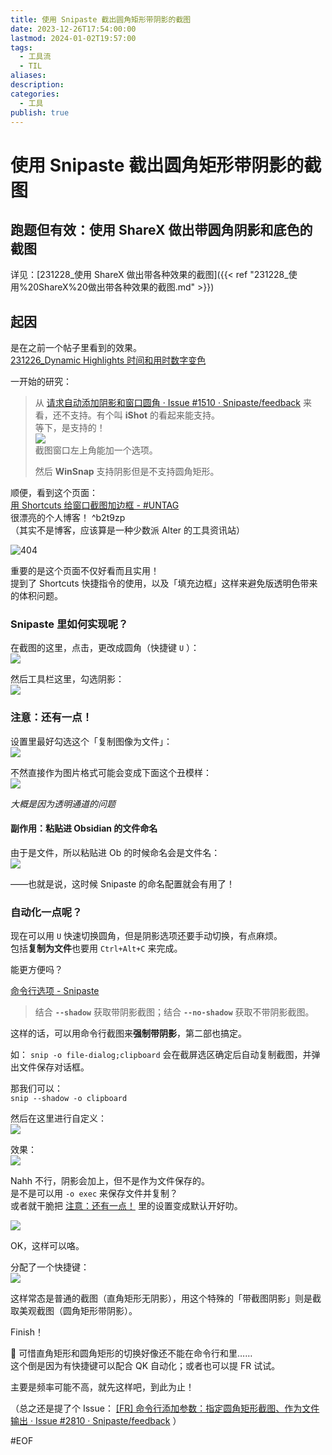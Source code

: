 ```yaml
---  
title: 使用 Snipaste 截出圆角矩形带阴影的截图  
date: 2023-12-26T17:54:00:00  
lastmod: 2024-01-02T19:57:00  
tags:  
  - 工具流  
  - TIL  
aliases:   
description:   
categories:  
  - 工具  
publish: true  
---  
```

# 使用 Snipaste 截出圆角矩形带阴影的截图  
  
  
## 跑题但有效：使用 ShareX 做出带圆角阴影和底色的截图  
详见：[231228_使用 ShareX 做出带各种效果的截图]({{< ref "231228_使用%20ShareX%20做出带各种效果的截图.md" >}})  
  
## 起因  
是在之前一个帖子里看到的效果。  
[231226_Dynamic Highlights 时间和用时数字变色](Zettelkasten/2023-12/231226_Dynamic%20Highlights%20时间和用时数字变色.md#^c3u213)  
  
一开始的研究：  
> 从 [请求自动添加阴影和窗口圆角 · Issue #1510 · Snipaste/feedback](https://github.com/Snipaste/feedback/issues/1510) 来看，还不支持。有个叫 **iShot** 的看起来能支持。  
> 等下，是支持的！  
> ![](Assets/Pasted-image-20231226175216.png)  
> 截图窗口左上角能加一个选项。  
>   
> 然后 **WinSnap** 支持阴影但是不支持圆角矩形。  
  
顺便，看到这个页面：  
[用 Shortcuts 给窗口截图加边框 - #UNTAG](https://utgd.net/article/20238)  
很漂亮的个人博客！ ^b2t9zp  
（其实不是博客，应该算是一种少数派 Alter 的工具资讯站）  
  
![404](Assets/Snipaste_2023-12-26_20-07-10.png)  
  
重要的是这个页面不仅好看而且实用！  
提到了 Shortcuts 快捷指令的使用，以及「填充边框」这样来避免版透明色带来的体积问题。  
  
### Snipaste 里如何实现呢？  
在截图的这里，点击，更改成圆角（快捷键 `U` ）：  
![](Assets/Snipaste_2023-12-26_17-59-56.png)  
  
然后工具栏这里，勾选阴影：  
![](Assets/Snipaste_2023-12-26_18-00-41.png)  
  
  
### 注意：还有一点！  
设置里最好勾选这个「复制图像为文件」：  
![](Assets/Snipaste_2023-12-26_18-01-46.png)  
  
不然直接作为图片格式可能会变成下面这个丑模样：  
![](Assets/Pasted-image-20231226180036.png)  
  
*大概是因为透明通道的问题*  
  
#### 副作用：粘贴进 Obsidian 的文件命名  
由于是文件，所以粘贴进 Ob 的时候命名会是文件名：  
![](Assets/Pasted-image-20231226195001.png)  
  
——也就是说，这时候 Snipaste 的命名配置就会有用了！  
  
  
### 自动化一点呢？  
现在可以用 `U` 快速切换圆角，但是阴影选项还要手动切换，有点麻烦。  
包括**复制为文件**也要用 `Ctrl+Alt+C` 来完成。  
  
能更方便吗？  
  
[命令行选项 - Snipaste](https://docs.snipaste.com/zh-cn/command-line-options)  
  
> 结合 **`--shadow`** 获取带阴影截图；结合 **`--no-shadow`** 获取不带阴影截图。  
  
这样的话，可以用命令行截图来**强制带阴影**，第二部也搞定。  
  
如： `snip -o file-dialog;clipboard` 会在截屏选区确定后自动复制截图，并弹出文件保存对话框。  
  
那我们可以：  
`snip --shadow -o clipboard`  
  
然后在这里进行自定义：  
![](Assets/Snipaste_2023-12-26_18-13-01.png)  
  
效果：  
![](Assets/Pasted-image-20231226181329.png)  
  
Nahh 不行，阴影会加上，但不是作为文件保存的。  
是不是可以用 `-o exec` 来保存文件并复制？  
或者就干脆把 [注意：还有一点！](#注意：还有一点！) 里的设置变成默认开好叻。  
  
![](Assets/Snipaste_2023-12-26_18-15-42.png)  
  
OK，这样可以咯。  
  
分配了一个快捷键：  
![](Assets/Snipaste_2023-12-26_18-16-03.png)  
  
这样常态是普通的截图（直角矩形无阴影），用这个特殊的「带截图阴影」则是截取美观截图（圆角矩形带阴影）。  
  
Finish！  
  
🤔 可惜直角矩形和圆角矩形的切换好像还不能在命令行和里……  
这个倒是因为有快捷键可以配合 QK 自动化；或者也可以提 FR 试试。  
  
主要是频率可能不高，就先这样吧，到此为止！  
  
（总之还是提了个 Issue： [[FR] 命令行添加参数：指定圆角矩形截图、作为文件输出 · Issue #2810 · Snipaste/feedback](https://github.com/Snipaste/feedback/issues/2810) ）  
  
  
#EOF   
  
